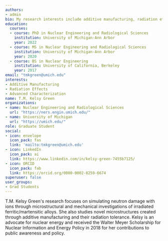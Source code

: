 ```yaml
---
authors:
- admin
bio: My research interests include additive manufacturing, radiation effects, and advanced characterization.
education:
  courses:
  - course: PhD in Nuclear Engineering and Radiological Sciences
    institution: University of Michigan-Ann Arbor
    year: 2022
  - course: MS in Nuclear Engineering and Radiological Sciences
    institution: University of Michigan-Ann Arbor
    year: 2020
  - course: BS in Nuclear Engineering
    institution: University of California, Berkeley
    year: 2017
email: "tmkgreen@umich.edu"
interests:
- Additive Manufacturing
- Radiation Effects
- Advanced Characterization
name: T.M. Kelsy Green
organizations:
- name: Nuclear Engineering and Radiological Sciences
  url: "https://ners.engin.umich.edu/"
- name: University of Michigan
  url: "https://umich.edu/"
role: Graduate Student
social:
- icon: envelope
  icon_pack: fas
  link: 'mailto:tmkgreen@umich.edu'
- icon: LinkedIn
  icon_pack: ai
  link: https://www.linkedin.com/in/kelsy-green-7455b7125/
- icon: ORCID
  icon_pack: fab
  link: https://orcid.org/0000-0002-8259-6674
superuser: false
user_groups:
- Grad Students
---
```


T.M. Kelsy Green's research focuses on simulating neutron damage with ions through microstructural and mechanical investigations of irradiated ferritic/martensitic alloys. She also studies novel microstructures created through additive manufacturing and their radiation tolerance. Kelsy is an advocate for nuclear energy and received the Walter Meyer Scholarship for Nuclear Information and Energy Policy in 2018 for her contributions to public awareness and policy.

